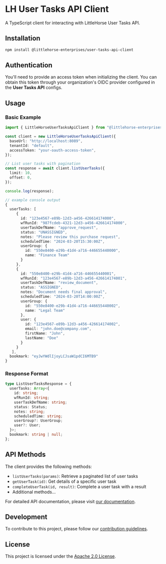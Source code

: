 # LH User Tasks API Client

A TypeScript client for interacting with LittleHorse User Tasks API.

## Installation

```bash
npm install @littlehorse-enterprises/user-tasks-api-client
```

## Authentication

You'll need to provide an access token when initializing the client. You can obtain this token through your organization's OIDC provider configured in the **User Tasks API** configs.

## Usage

### Basic Example

```typescript
import { LittleHorseUserTasksApiClient } from "@littlehorse-enterprises/user-tasks-api-client";

const client = new LittleHorseUserTasksApiClient({
  baseUrl: "http://localhost:8089",
  tenantId: "default",
  accessToken: "your-oauth-access-token",
});

// List user tasks with pagination
const response = await client.listUserTasks({
  limit: 10,
  offset: 0,
});

console.log(response);
```

```typescript
// example console output
{
  userTasks: [
     {
       id: "123e4567-e89b-12d3-a456-426614174000",
       wfRunId: "987fcdeb-4321-12d3-a456-426614174000",
       userTaskDefName: "approve_request",
       status: "UNASSIGNED",
       notes: "Please review this purchase request",
       scheduledTime: "2024-03-20T15:30:00Z",
       userGroup: {
         id: "550e8400-e29b-41d4-a716-446655440000",
         name: "Finance Team"
       }
     },
     {
       id: "550e8400-e29b-41d4-a716-446655440001",
       wfRunId: "123e4567-e89b-12d3-a456-426614174001",
       userTaskDefName: "review_document",
       status: "ASSIGNED",
       notes: "Document needs final approval",
       scheduledTime: "2024-03-20T14:00:00Z",
       userGroup: {
         id: "550e8400-e29b-41d4-a716-446655440002",
         name: "Legal Team"
       },
       user: {
         id: "123e4567-e89b-12d3-a456-426614174002",
         email: "john.doe@company.com",
         firstName: "John",
         lastName: "Doe"
       }
     }
   ],
  bookmark: "eyJwYWdlIjoyLCJsaW1pdCI6MTB9"
}
```

### Response Format

```typescript
type ListUserTasksResponse = {
  userTasks: Array<{
    id: string;
    wfRunId: string;
    userTaskDefName: string;
    status: Status;
    notes: string;
    scheduledTime: string;
    userGroup?: UserGroup;
    user?: User;
  }>;
  bookmark: string | null;
};
```

## API Methods

The client provides the following methods:

- `listUserTasks(params)`: Retrieve a paginated list of user tasks
- `getUserTask(id)`: Get details of a specific user task
- `completeUserTask(id, result)`: Complete a user task with a result
- Additional methods...

For detailed API documentation, please visit [our documentation](https://littlehorse.dev/docs/overview).

## Development

To contribute to this project, please follow our [contribution guidelines](https://github.com/littlehorse-enterprises/lh-user-tasks-api-client/blob/main/CONTRIBUTING.md).

## License

This project is licensed under the [Apache 2.0 License](LICENSE).
